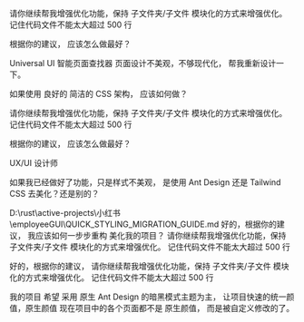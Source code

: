 请你继续帮我增强优化功能，保持 子文件夹/子文件 模块化的方式来增强优化。
记住代码文件不能太大超过 500 行

根据你的建议， 应该怎么做最好？

Universal UI 智能页面查找器
页面设计不美观，不够现代化， 帮我重新设计一下。

如果使用 良好的 简洁的 CSS 架构， 应该如何做？

请你继续帮我增强优化功能，保持 子文件夹/子文件 模块化的方式来增强优化。
记住代码文件不能太大超过 500 行

根据你的建议， 应该怎么做最好？

UX/UI 设计师

如果我已经做好了功能，只是样式不美观， 是使用 Ant Design 还是 Tailwind CSS 去美化？还是别的？

D:\rust\active-projects\小红书\employeeGUI\QUICK_STYLING_MIGRATION_GUIDE.md
好的，根据你的建议， 我应该如何一步步重构 美化我的项目？
请你继续帮我增强优化功能，保持 子文件夹/子文件 模块化的方式来增强优化。
记住代码文件不能太大超过 500 行

好的，根据你的建议，
请你继续帮我增强优化功能，保持 子文件夹/子文件 模块化的方式来增强优化。
记住代码文件不能太大超过 500 行

我的项目 希望 采用 原生 Ant Design 的暗黑模式主题为主，
让项目快速的统一颜值，原生颜值
现在项目中的各个页面都不是 原生颜值， 而是被自定义修改的了。

